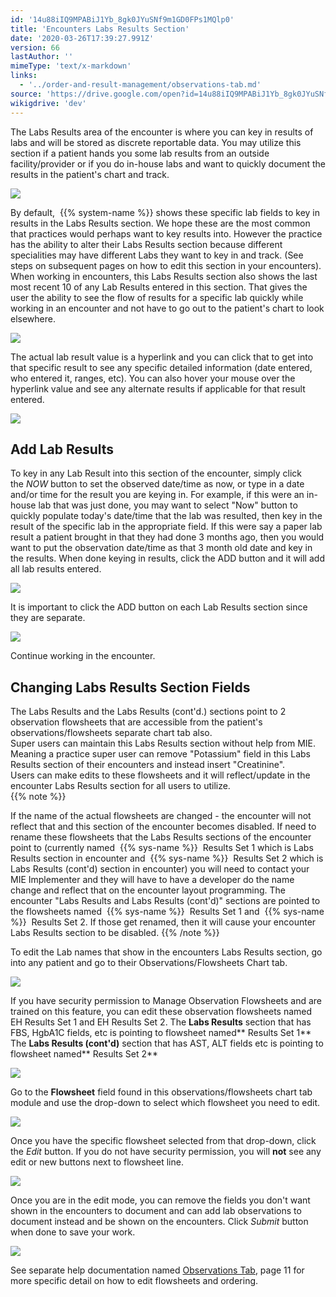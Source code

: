 ```yaml
---
id: '14u88iIQ9MPABiJ1Yb_8gk0JYuSNf9m1GD0FPs1MQlp0'
title: 'Encounters Labs Results Section'
date: '2020-03-26T17:39:27.991Z'
version: 66
lastAuthor: ''
mimeType: 'text/x-markdown'
links:
  - '../order-and-result-management/observations-tab.md'
source: 'https://drive.google.com/open?id=14u88iIQ9MPABiJ1Yb_8gk0JYuSNf9m1GD0FPs1MQlp0'
wikigdrive: 'dev'
---
```

The Labs Results area of the encounter is where you can key in results of labs and will be stored as discrete reportable data. You may utilize this section if a patient hands you some lab results from an outside facility/provider or if you do in-house labs and want to quickly document the results in the patient's chart and track.

![](../encounters-labs-results-section.assets/b730d979b9d5ecd049958269bd554777.png)

By default,  {{% system-name %}} shows these specific lab fields to key in results in the Labs Results section. We hope these are the most common that practices would perhaps want to key results into. However the practice has the ability to alter their Labs Results section because different specialities may have different Labs they want to key in and track. (See steps on subsequent pages on how to edit this section in your encounters).  
When working in encounters, this Labs Results section also shows the last most recent 10 of any Lab Results entered in this section. That gives the user the ability to see the flow of results for a specific lab quickly while working in an encounter and not have to go out to the patient's chart to look elsewhere.

![](../encounters-labs-results-section.assets/de948b16bc5de30d9d221411e36158c2.png)

The actual lab result value is a hyperlink and you can click that to get into that specific result to see any specific detailed information (date entered, who entered it, ranges, etc). You can also hover your mouse over the hyperlink value and see any alternate results if applicable for that result entered.

![](../encounters-labs-results-section.assets/7a562a4d92a7c3e78f18fe8818a77cbc.png)


## Add Lab Results

To key in any Lab Result into this section of the encounter, simply click the *NOW* button to set the observed date/time as now, or type in a date and/or time for the result you are keying in. For example, if this were an in-house lab that was just done, you may want to select "Now" button to quickly populate today's date/time that the lab was resulted, then key in the result of the specific lab in the appropriate field. If this were say a paper lab result a patient brought in that they had done 3 months ago, then you would want to put the observation date/time as that 3 month old date and key in the results. When done keying in results, click the ADD button and it will add all lab results entered.

![](../encounters-labs-results-section.assets/5a8aed42ace26d74ec6c7d1aeec6450b.png)

It is important to click the ADD button on each Lab Results section since they are separate.

![](../encounters-labs-results-section.assets/b6818cf423bebcfa508c575a0128a955.png)

Continue working in the encounter.

## Changing Labs Results Section Fields

The Labs Results and the Labs Results (cont'd.) sections point to 2 observation flowsheets that are accessible from the patient's observations/flowsheets separate chart tab also.  
Super users can maintain this Labs Results section without help from MIE. Meaning a practice super user can remove "Potassium" field in this Labs Results section of their encounters and instead insert "Creatinine".  
Users can make edits to these flowsheets and it will reflect/update in the encounter Labs Results section for all users to utilize.  
{{% note %}}

If the name of the actual flowsheets are changed - the encounter will not reflect that and this section of the encounter becomes disabled. If need to rename these flowsheets that the Labs Results sections of the encounter point to (currently named  {{% sys-name %}}  Results Set 1 which is Labs Results section in encounter and  {{% sys-name %}}  Results Set 2 which is Labs Results (cont'd) section in encounter) you will need to contact your MIE Implementer and they will have to have a developer do the name change and reflect that on the encounter layout programming. The encounter "Labs Results and Labs Results (cont'd)" sections are pointed to the flowsheets named  {{% sys-name %}}  Results Set 1 and  {{% sys-name %}}  Results Set 2. If those get renamed, then it will cause your encounter Labs Results section to be disabled.
{{% /note %}}

To edit the Lab names that show in the encounters Labs Results section, go into any patient and go to their Observations/Flowsheets Chart tab.

![](../encounters-labs-results-section.assets/58d6127694947644e551905c0cda7596.png)

If you have security permission to Manage Observation Flowsheets and are trained on this feature, you can edit these observation flowsheets named EH Results Set 1 and EH Results Set 2.
The **Labs Results** section that has FBS, HgbA1C fields, etc is pointing to flowsheet named** Results Set 1**
The **Labs Results (cont'd)** section that has AST, ALT fields etc is pointing to flowsheet named** Results Set 2**

![](../encounters-labs-results-section.assets/5aab51aea0db346d2abc60bf4bdb142a.png)

Go to the **Flowsheet** field found in this observations/flowsheets chart tab module and use the drop-down to select which flowsheet you need to edit.

![](../encounters-labs-results-section.assets/518e9c90d1e64c7d20fdf77e874ff49b.png)

Once you have the specific flowsheet selected from that drop-down, click the *Edit* button. If you do not have security permission, you will **not** see any edit or new buttons next to flowsheet line.

![](../encounters-labs-results-section.assets/76a3f4a477100ea3e1f1dce1dff0ebf9.png)

Once you are in the edit mode, you can remove the fields you don't want shown in the encounters to document and can add lab observations to document instead and be shown on the encounters. Click *Submit* button when done to save your work.

![](../encounters-labs-results-section.assets/604b853ee7621a802857793b80e07a0c.png)

See separate help documentation named [Observations Tab](../order-and-result-management/observations-tab.md), page 11 for more specific detail on how to edit flowsheets and ordering.
